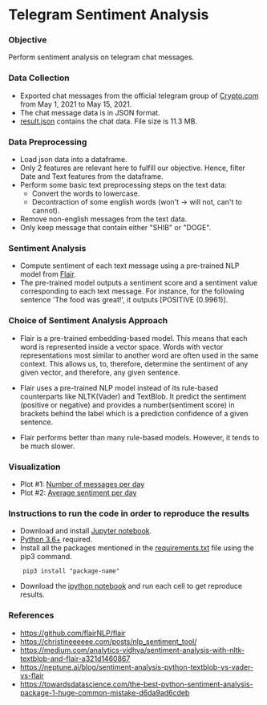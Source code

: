 # Telegram Sentiment Analysis

### Objective
Perform sentiment analysis on telegram chat messages.

### Data Collection
- Exported chat messages from the official telegram group of [Crypto.com](https://t.me/CryptoComOfficial) from May 1, 2021 to May 15, 2021.
- The chat message data is in JSON format.
- [result.json](https://github.com/imamitsingh/Telegram-Sentiment-Analysis/blob/main/result.json) contains the chat data. File size is 11.3 MB.

### Data Preprocessing 
- Load json data into a dataframe.
- Only 2 features are relevant here to fulfill our objective. Hence, filter Date and Text features from the dataframe.
- Perform some basic text preprocessing steps on the text data:
	- Convert the words to lowercase.
	- Decontraction of some english words (won't -> will not, can't to cannot).
- Remove non-english messages from the text data.
- Only keep message that contain either "SHIB" or "DOGE".


### Sentiment Analysis
- Compute sentiment of each text message using a pre-trained NLP model from [Flair](https://github.com/flairNLP/flair).
- The pre-trained model outputs a sentiment score and a sentiment value corresponding to each text message. For instance, for the following sentence 'The food was great!', it outputs [POSITIVE (0.9961)].

### Choice of Sentiment Analysis Approach
- Flair is a pre-trained embedding-based model. This means that each word is represented inside a vector space. Words with vector representations most similar to another word are often used in the same context. This allows us, to, therefore, determine the sentiment of any given vector, and therefore, any given sentence. 

- Flair uses a pre-trained NLP model instead of its rule-based counterparts like NLTK(Vader) and TextBlob. It predict the sentiment (positive or negative) and provides a number(sentiment score) in brackets behind the label which is a prediction confidence of a given sentence.

- Flair performs better than many rule-based models. However, it tends to be much slower.

### Visualization
- Plot #1: [Number of messages per day](https://github.com/imamitsingh/Telegram-Sentiment-Analysis/blob/main/Plot_1_Messages_per_day.png)
- Plot #2: [Average sentiment per day](https://github.com/imamitsingh/Telegram-Sentiment-Analysis/blob/main/Plot_2_Avg_sentiment_per_day.png)

### Instructions to run the code in order to reproduce the results
- Download and install [Jupyter notebook](https://jupyter.org/install).
- [Python 3.6+](https://www.python.org/downloads/) required.
- Install all the packages mentioned in the [requirements.txt](https://github.com/imamitsingh/Telegram-Sentiment-Analysis/blob/main/requirements.txt) file using the pip3 command.
```
    pip3 install "package-name"
```
- Download the [ipython notebook](https://github.com/imamitsingh/Telegram-Sentiment-Analysis/blob/main/MindsChallenge.ipynb) and run each cell to get reproduce results.


### References
- https://github.com/flairNLP/flair
- https://christineeeeee.com/posts/nlp_sentiment_tool/
- https://medium.com/analytics-vidhya/sentiment-analysis-with-nltk-textblob-and-flair-a321d1460867
- https://neptune.ai/blog/sentiment-analysis-python-textblob-vs-vader-vs-flair
- https://towardsdatascience.com/the-best-python-sentiment-analysis-package-1-huge-common-mistake-d6da9ad6cdeb




